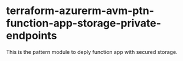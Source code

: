 # terraform-azurerm-avm-ptn-function-app-storage-private-endpoints

This is the pattern module to deply function app with secured storage.
